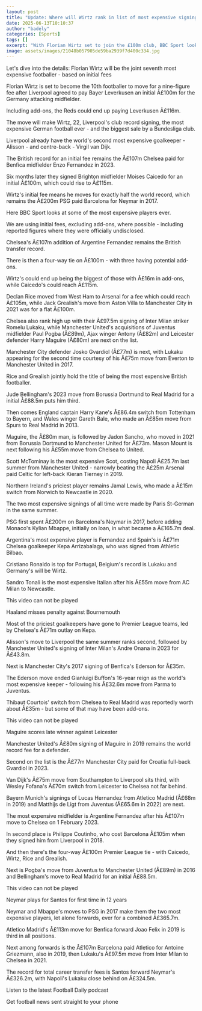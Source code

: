 ```yaml
---
layout: post
title: "Update: Where will Wirtz rank in list of most expensive signings?"
date: 2025-06-13T10:10:37
author: "badely"
categories: [Sports]
tags: []
excerpt: "With Florian Wirtz set to join the £100m club, BBC Sport looks at the most expensive football signings."
image: assets/images/21048b057905de59ba2939f7d400c334.jpg
---
```


Let's dive into the details: Florian Wirtz will be the joint seventh most expensive footballer - based on initial fees

Florian Wirtz is set to become the 10th footballer to move for a nine-figure fee after Liverpool agreed to pay Bayer Leverkusen an initial Â£100m for the Germany attacking midfielder.

Including add-ons, the Reds could end up paying Leverkusen Â£116m.

The move will make Wirtz, 22, Liverpool's club record signing, the most expensive German football ever - and the biggest sale by a Bundesliga club.

Liverpool already have the world's second most expensive goalkeeper - Alisson - and centre-back - Virgil van Dijk.

The British record for an initial fee remains the Â£107m Chelsea paid for Benfica midfielder Enzo Fernandez in 2023.

Six months later they signed Brighton midfielder Moises Caicedo for an initial Â£100m, which could rise to Â£115m.

Wirtz's initial fee means he moves for exactly half the world record, which remains the Â£200m PSG paid Barcelona for Neymar in 2017.

Here BBC Sport looks at some of the most expensive players ever.

We are using initial fees, excluding add-ons, where possible - including reported figures where they were officially undisclosed.

Chelsea's Â£107m addition of Argentine Fernandez remains the British transfer record.

There is then a four-way tie on Â£100m - with three having potential add-ons.

Wirtz's could end up being the biggest of those with Â£16m in add-ons, while Caicedo's could reach Â£115m.

Declan Rice moved from West Ham to Arsenal for a fee which could reach Â£105m, while Jack Grealish's move from Aston Villa to Manchester City in 2021 was for a flat Â£100m.

Chelsea also rank high up with their Â£97.5m signing of Inter Milan striker Romelu Lukaku, while Manchester United's acquisitions of Juventus midfielder Paul Pogba (Â£89m), Ajax winger Antony (Â£82m) and Leicester defender Harry Maguire (Â£80m) are next on the list.

Manchester City defender Josko Gvardiol (Â£77m) is next, with Lukaku appearing for the second time courtesy of his Â£75m move from Everton to Manchester United in 2017.

Rice and Grealish jointly hold the title of being the most expensive British footballer.

Jude Bellingham's 2023 move from Borussia Dortmund to Real Madrid for a initial Â£88.5m puts him third.

Then comes England captain Harry Kane's Â£86.4m switch from Tottenham to Bayern, and Wales winger Gareth Bale, who made an Â£85m move from Spurs to Real Madrid in 2013.

Maguire, the Â£80m man, is followed by Jadon Sancho, who moved in 2021 from Borussia Dortmund to Manchester United for Â£73m. Mason Mount is next following his Â£55m move from Chelsea to United.

Scott McTominay is the most expensive Scot, costing Napoli Â£25.7m last summer from Manchester United - narrowly beating the Â£25m Arsenal paid Celtic for left-back Kieran Tierney in 2019.

Northern Ireland's priciest player remains Jamal Lewis, who made a Â£15m switch from Norwich to Newcastle in 2020.

The two most expensive signings of all time were made by Paris St-German in the same summer.

PSG first spent Â£200m on Barcelona's Neymar in 2017, before adding Monaco's Kylian Mbappe, initially on loan, in what became a Â£165.7m deal.

Argentina's most expensive player is Fernandez and Spain's is Â£71m Chelsea goalkeeper Kepa Arrizabalaga, who was signed from Athletic Bilbao. 

Cristiano Ronaldo is top for Portugal, Belgium's record is Lukaku and Germany's will be Wirtz.

Sandro Tonali is the most expensive Italian after his Â£55m move from AC Milan to Newcastle.

This video can not be played

Haaland misses penalty against Bournemouth

Most of the priciest goalkeepers have gone to Premier League teams, led by Chelsea's Â£71m outlay on Kepa.

Alisson's move to Liverpool the same summer ranks second, followed by Manchester United's signing of Inter Milan's Andre Onana in 2023 for Â£43.8m.

Next is Manchester City's 2017 signing of Benfica's Ederson for Â£35m.

The Ederson move ended Gianluigi Buffon's 16-year reign as the world's most expensive keeper - following his Â£32.6m move from Parma to Juventus.

Thibaut Courtois' switch from Chelsea to Real Madrid was reportedly worth about Â£35m - but some of that may have been add-ons.

This video can not be played

Maguire scores late winner against Leicester

Manchester United's Â£80m signing of Maguire in 2019 remains the world record fee for a defender.

Second on the list is the Â£77m Manchester City paid for Croatia full-back Gvardiol in 2023.

Van Dijk's Â£75m move from Southampton to Liverpool sits third, with Wesley Fofana's Â£70m switch from Leicester to Chelsea not far behind.

Bayern Munich's signings of Lucas Hernandez from Atletico Madrid (Â£68m in 2019) and Matthijs de Ligt from Juventus (Â£65.6m in 2022) are next.

The most expensive midfielder is Argentine Fernandez after his Â£107m move to Chelsea on 1 February 2023.

In second place is Philippe Coutinho, who cost Barcelona Â£105m when they signed him from Liverpool in 2018.

And then there's the four-way Â£100m Premier League tie - with Caicedo, Wirtz, Rice and Grealish.

Next is Pogba's move from Juventus to Manchester United (Â£89m) in 2016 and Bellingham's move to Real Madrid for an initial Â£88.5m.

This video can not be played

Neymar plays for Santos for first time in 12 years

Neymar and Mbappe's moves to PSG in 2017 make them the two most expensive players, let alone forwards, ever for a combined Â£365.7m.

Atletico Madrid's Â£113m move for Benfica forward Joao Felix in 2019 is third in all positions.

Next among forwards is the Â£107m Barcelona paid Atletico for Antoine Griezmann, also in 2019, then Lukaku's Â£97.5m move from Inter Milan to Chelsea in 2021.

The record for total career transfer fees is Santos forward Neymar's Â£326.2m, with Napoli's Lukaku close behind on Â£324.5m. 

Listen to the latest Football Daily podcast

Get football news sent straight to your phone

